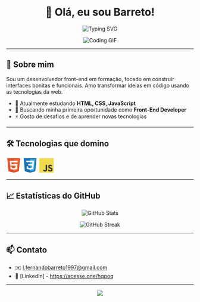 <h1 align="center">👋 Olá, eu sou Barreto!</h1>

<p align="center">
  <img src="https://readme-typing-svg.herokuapp.com?font=Fira+Code&size=25&pause=1000&center=true&vCenter=true&width=435&lines=Junior+Front-End+Developer;HTML%2C+CSS+e+JavaScript;Apaixonado+por+criar+interfaces" alt="Typing SVG" />
</p>

<p align="center">
  <img src="https://media.giphy.com/media/IdyAQJVN2kVPNUrojM/giphy.gif" width="200" alt="Coding GIF" />
</p>

---

## 🚀 Sobre mim

Sou um desenvolvedor front-end em formação, focado em construir interfaces bonitas e funcionais. Amo transformar ideias em código usando as tecnologias da web.

- 🌱 Atualmente estudando **HTML, CSS, JavaScript**
- 🔭 Buscando minha primeira oportunidade como **Front-End Developer**
- ⚡ Gosto de desafios e de aprender novas tecnologias

---

## 🛠️ Tecnologias que domino

<p align="left">
  <img src="https://raw.githubusercontent.com/devicons/devicon/master/icons/html5/html5-original.svg" alt="HTML5" width="40" height="40"/>
  <img src="https://raw.githubusercontent.com/devicons/devicon/master/icons/css3/css3-original.svg" alt="CSS3" width="40" height="40"/>
  <img src="https://raw.githubusercontent.com/devicons/devicon/master/icons/javascript/javascript-original.svg" alt="JavaScript" width="40" height="40"/>
</p>

---

## 📈 Estatísticas do GitHub

<p align="center">
  <img src="https://github-readme-stats.vercel.app/api?username=LuizFernandoBarreto&show_icons=true&theme=radical" alt="GitHub Stats" />
</p>

<p align="center">
  <img src="https://github-readme-streak-stats.herokuapp.com/?user=LuizFernandoBarreto&theme=radical" alt="GitHub Streak" />
</p>

---

## 📫 Contato

- ✉️ l.fernandobarreto1997@gmail.com
- 💼 [LinkedIn] - https://acesse.one/hqpoq

---

<p align="center">
  <img src="https://capsule-render.vercel.app/api?type=waving&color=0BDA51&height=100&section=footer"/>
</p>
